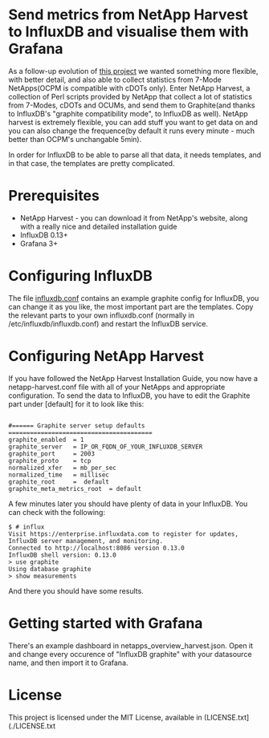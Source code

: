 # Send metrics from NetApp Harvest to InfluxDB and visualise them with Grafana

As a follow-up evolution of [this project](https://github.com/Oxalide/netapp-ocpm-influxdb) we wanted something more flexible, with better detail, and also able to collect statistics from 7-Mode NetApps(OCPM is compatible with cDOTs only).
Enter NetApp Harvest, a collection of Perl scripts provided by NetApp that collect a lot of statistics from 7-Modes, cDOTs and OCUMs, and send them to Graphite(and thanks to InfluxDB's "graphite compatibility mode", to InfluxDB as well).
NetApp harvest is extremely flexible, you can add stuff you want to get data on and you can also change the frequence(by default it runs every minute - much better than OCPM's unchangable 5min).

In order for InfluxDB to be able to parse all that data, it needs templates, and in that case, the templates are pretty complicated. 

# Prerequisites

* NetApp Harvest - you can download it from NetApp's website, along with a really nice and detailed installation guide
* InfluxDB 0.13+
* Grafana 3+

# Configuring InfluxDB

The file [influxdb.conf](./influxdb.conf) contains an example graphite config for InfluxDB, you can change it as you like, the most important part are the templates.
Copy the relevant parts to your own influxdb.conf (normally in /etc/influxdb/influxdb.conf) and restart the InfluxDB service.

# Configuring NetApp Harvest
If you have followed the NetApp Harvest Installation Guide, you now have a netapp-harvest.conf file with all of your NetApps and appropriate configuration.
To send the data to InfluxDB, you have to edit the Graphite part under [default] for it to look like this:

```

#====== Graphite server setup defaults ========================================
graphite_enabled  = 1
graphite_server   = IP_OR_FQDN_OF_YOUR_INFLUXDB_SERVER
graphite_port     = 2003
graphite_proto    = tcp
normalized_xfer   = mb_per_sec
normalized_time   = millisec
graphite_root     =  default
graphite_meta_metrics_root  = default

```

A few minutes later you should have plenty of data in your InfluxDB. You can check with the following:
```
$ # influx
Visit https://enterprise.influxdata.com to register for updates, InfluxDB server management, and monitoring.
Connected to http://localhost:8086 version 0.13.0
InfluxDB shell version: 0.13.0
> use graphite
Using database graphite
> show measurements

```

And there you should have some results.

# Getting started with Grafana
There's an example dashboard in netapps_overview_harvest.json. Open it and change every occurence of "InfluxDB graphite" with your datasource name, and then import it to Grafana.


# License
This project is licensed under the MIT License, available in (LICENSE.txt](./LICENSE.txt